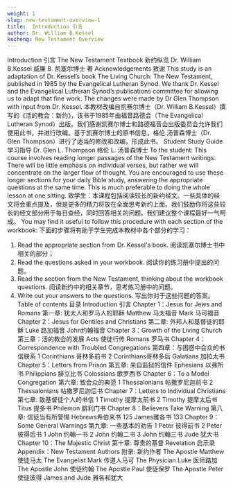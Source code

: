 ```yaml
---
weight: 1
slug: new-testament-overview-1
title:  Introduction 引言
author: Dr. William B.Kessel
kecheng: New Testament Overview
---
```


Introduction 引言
The New Testament Textbook
新约纵览
Dr. William B.Kessel
威廉 B. 凯塞尔博士 著
Acknowledgements
致谢
This study is an adaptation of Dr. Kessel’s book The Living Church: The New Testament, published in 1985 by the Evangelical Lutheran Synod. We thank Dr. Kessel and the Evangelical Lutheran Synod’s publications committee for allowing us to adapt that fine work. The changes were made by Dr Glen Thompson with input from Dr. Kessel.
本教材改编自凯赛尔博士（Dr. William B.Kessel）撰写的《活的教会：新约》，该书于1985年由福音路德会（The Evangelical Lutheran Synod）出版。我们感谢凯赛尔博士和路德福音会出版委员会允许我们使用此书，并进行改编。基于凯赛尔博士的原书信息，格伦.汤普森博士（Dr. Glen Thompson）进行了适当的修改和改编，形成此书。
Student Study Guide
学习指导
Dr. Glen L. Thompson
格伦 L. 汤普森博士
To the student: This course involves reading longer passages of the New Testament writings. There will be little emphasis on individual verses, but rather we will concentrate on the larger flow of thought. You are encouraged to use these longer sections for your daily Bible study, answering the appropriate questions at the same time. This is much preferable to doing the whole lesson at one sitting.
致学生：本课程包括阅读较长的新约经文。一些具体的经文将会重点提及，但是更多的精力将放在全面思考新约上面。我们鼓励你将这些较长的经文部分用于每日查经，同时回答相关的问题。我们建议整个课程最好一气呵成。
You may find it useful to follow this procedure with each section of the workbook:
下面的步骤将有助于学生完成本教材中各个部分的学习：
1. Read the appropriate section from Dr. Kessel's book.
阅读凯塞尔博士书中相关的部分；
2. Read the questions asked in your workbook.
阅读你的练习册中提出的问题。
3. Read the section from the New Testament, thinking about the workbook questions.
阅读新约中的相关章节，思考练习册中的问题。
4. Write out your answers to the questions.
写出你对于这些问题的答案。
Table of contents
目录
Introduction
引言
Chapter 1：Jesus for Jews and Romans
第一章: 犹太人和罗马人的耶稣
Matthew 马太福音
Mark 马可福音
Chapter 2：Jesus for Gentiles and Christians 第二章: 外邦人和基督徒的耶稣
Luke 路加福音
John约翰福音
Chapter 3：Growth of the Living Church
第三章：活的教会的发展
Acts 使徒行传
Romans 罗马书
Chapter 4：Correspondence with Troubled Congregations
第四章：与困惑中会众的书信联系
1 Corinthians 哥林多前书
2 Corinthians哥林多后
Galatians 加拉太书
Chapter 5：Letters from Prison
第五章: 来自监狱的信件
Ephesians 以弗所书
Philippians 腓立比书
Colossians 歌罗西书
Chapter 6：To a Model Congregation
第六章: 致会众的典范
1 Thessalonians 帖撒罗尼迦前书
2 Thessalonians 帖撒罗尼迦后书
Chapter 7：Letters to Individual Christians
第七章: 致基督徒个人的书信
1 Timothy 提摩太前书
2 Timothy 提摩太后书
Titus 提多书
Philemon 腓利门书
Chapter 8：Believers Take Warning
第八章: 信徒当有所警惕
Hebrews希伯来书 125
James雅各书 133
Chapter 9：Some General Warnings
第九章: 一些基本的劝告
1 Peter 彼得前书
2 Peter 彼得后书
1 John 约翰一书
2 John 约翰二书
3 John 约翰三书
Jude 犹大书
Chapter 10：The Majestic Christ
第十章: 尊贵的基督
Revelation 启示录
Appendix：New Testament Authors
附录: 新约作者
The Apostle Matthew 使徒马太
The Evangelist Mark 传道人马可
The Physician Luke 医师路加
The Apostle John 使徒约翰
The Apostle Paul 使徒保罗
The Apostle Peter使徒彼得
James and Jude 雅各和犹大
